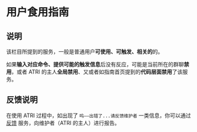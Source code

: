 # 用户食用指南

## 说明
该栏目所提到的服务，一般是普通用户**可使用、可触发、相关的**的。

如果**输入对应命令、提供可能的触发信息**后没有反应，可能是当前所在的群聊**禁用**，或者 ATRI 的主人**全局禁用**、又或者如指南首页提到的**代码层面禁用**了该服务。

## 反馈说明
在使用 ATRI 过程中，如出现了 `呜——出错了...请反馈维护者` 一类信息，你可以通过 [反馈](../service/repo.md) 服务，向维护者（ATRI 的主人）进行报告。
